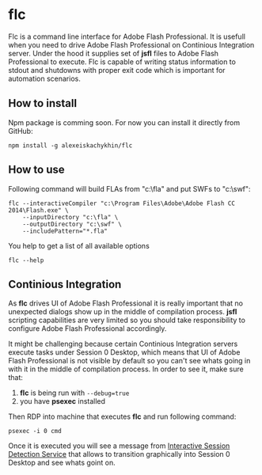 ﻿# flc

Flc is a command line interface for Adobe Flash Professional. It is usefull when you need to drive Adobe Flash Professional on Continious Integration server. Under the hood it supplies set of __jsfl__ files to Adobe Flash Professional to execute. Flc is capable of writing status information to stdout and shutdowns with proper exit code which is important for automation scenarios.

## How to install

Npm package is comming soon. For now you can install it directly from GitHub:

```
npm install -g alexeiskachykhin/flc
```

## How to use

Following command will build FLAs from "c:\fla" and put SWFs to "c:\swf":

```
flc --interactiveCompiler "c:\Program Files\Adobe\Adobe Flash CC 2014\Flash.exe" \
    --inputDirectory "c:\fla" \ 
    --outputDirectory "c:\swf" \
    --includePattern="*.fla"
```

You help to get a list of all available options

```
flc --help
```

## Continious Integration

As __flc__ drives UI of Adobe Flash Professional it is really important that no unexpected dialogs show up in the middle of compilation process. __jsfl__ scripting capabilities are very limited so you should take responsibility to configure Adobe Flash Professional accordingly.

It might be challenging because certain Continious Integration servers execute tasks under Session 0 Desktop, which means that UI of Adobe Flash Professional is not visible by default so you can't see whats going in with it in the middle of compilation process. In order to see it, make sure that:

1. __flc__ is being run with `--debug=true`
2. you have __psexec__ installed
 
Then RDP into machine that executes __flc__ and run following command:

```
psexec -i 0 cmd
```

Once it is executed you will see a message from [Interactive Session Detection Service](https://blogs.msdn.microsoft.com/patricka/2010/04/27/what-is-interactive-services-detection-and-why-is-it-blinking-at-me/) that allows to transition graphically into Session 0 Desktop and see whats goint on.
